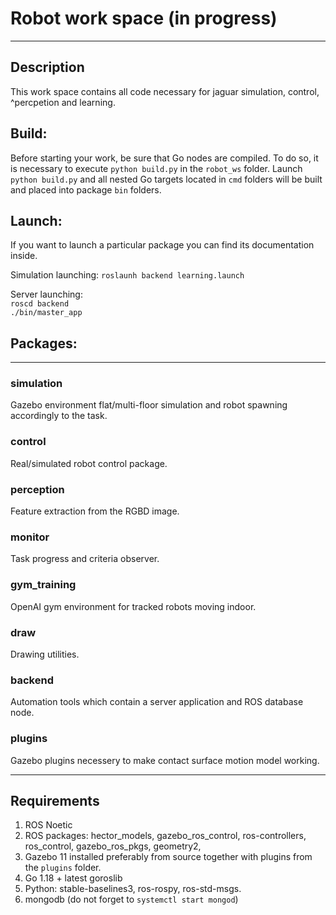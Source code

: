 # Robot work space (in progress)
***
## Description
This work space contains all code necessary for jaguar simulation,
control, ^percpetion and learning.

## Build:  
Before starting your work, be sure that Go nodes are compiled.
To do so, it is necessary to execute `python build.py` in the `robot_ws` folder.
Launch `python build.py` and all nested Go targets located in `cmd` folders will be built and placed into package `bin` folders.

## Launch:
If you want to launch a particular package you can find its documentation inside.

Simulation launching:
    `roslaunh backend learning.launch`

Server launching:  
    `roscd backend`  
    `./bin/master_app`  

## Packages:
***
### simulation
Gazebo environment flat/multi-floor simulation and robot spawning accordingly to the task.
### control
Real/simulated robot control package.
### perception
Feature extraction from the RGBD image.
### monitor
Task progress and criteria observer.
### gym_training
OpenAI gym environment for tracked robots moving indoor.
### draw
Drawing utilities.
### backend
Automation tools which contain a server application and ROS database node.
### plugins
Gazebo plugins necessery to make contact surface motion model working.
***

## Requirements
1. ROS Noetic
2. ROS packages:
    hector_models, gazebo_ros_control, ros-controllers, ros_control, gazebo_ros_pkgs, geometry2, 
4. Gazebo 11 installed preferably from source together with plugins from the `plugins` folder.
5. Go 1.18 + latest goroslib
6. Python:
    stable-baselines3, ros-rospy, ros-std-msgs.
6. mongodb (do not forget to `systemctl start mongod`)



